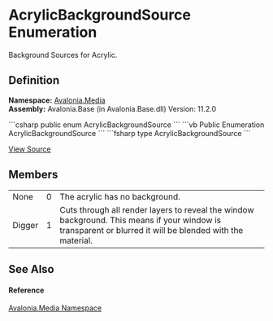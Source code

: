 # AcrylicBackgroundSource Enumeration


Background Sources for Acrylic.



## Definition
**Namespace:** <a href="N_Avalonia_Media">Avalonia.Media</a>  
**Assembly:** Avalonia.Base (in Avalonia.Base.dll) Version: 11.2.0

<Tabs groupId="api-code-preview">
<TabItem value="csharp" label="C#">
```csharp
public enum AcrylicBackgroundSource
```
</TabItem>
<TabItem value="vb" label="VB">
```vb
Public Enumeration AcrylicBackgroundSource
```
</TabItem>
<TabItem value="fsharp" label="F#">
```fsharp
type AcrylicBackgroundSource
```
</TabItem>
</Tabs>



<a href="https://github.com/AvaloniaUI/Avalonia/tree/master/src/Avalonia.Base/Media/AcrylicBackgroundSource.cs" title="View the source code">View Source</a>



## Members
<table>
<tr>
<td>None</td>
<td>0</td>
<td>The acrylic has no background.</td>
</tr>
<tr>
<td>Digger</td>
<td>1</td>
<td>Cuts through all render layers to reveal the window background. This means if your window is transparent or blurred it will be blended with the material.</td>
</tr>
</table>

## See Also


#### Reference
<a href="N_Avalonia_Media">Avalonia.Media Namespace</a>  
